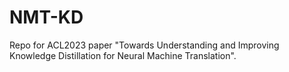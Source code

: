 # NMT-KD
Repo for ACL2023 paper "Towards Understanding and Improving Knowledge Distillation for Neural Machine Translation".
